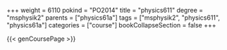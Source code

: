 +++
weight = 6110
pokind = "PO2014"
title = "physics611"
degree = "msphysik2"
parents = ["physics61a"]
tags = ["msphysik2", "physics611", "physics61a"]
categories = ["course"]
bookCollapseSection = false
+++

{{< genCoursePage >}}
